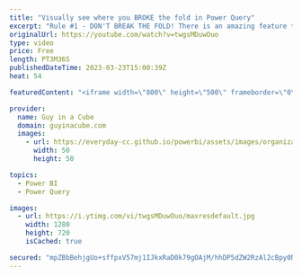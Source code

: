 ```yaml
---
title: "Visually see where you BROKE the fold in Power Query"
excerpt: "Rule #1 - DON'T BREAK THE FOLD! There is an amazing feature that lets you see where this fold was broken, and I'm guessing you didn't even know it was there!  Adam shows you where to go.  Query plan for Power Query (Preview) https://learn.microsoft.com/power-query/query-plan  📢 Become a member: https://guyinacu.be/membership"
originalUrl: https://youtube.com/watch?v=twgsMDuwOuo
type: video
price: Free
length: PT3M36S
publishedDateTime: 2023-03-23T15:00:39Z
heat: 54

featuredContent: "<iframe width=\"800\" height=\"500\" frameborder=\"0\" src=\"https://www.youtube.com/embed/twgsMDuwOuo\" allow=\"accelerometer; autoplay; encrypted-media; gyroscope; picture-in-picture\" allowfullscreen></iframe>"

provider:
  name: Guy in a Cube
  domain: guyinacube.com
  images:
    - url: https://everyday-cc.github.io/powerbi/assets/images/organizations/guyinacube.com-50x50.jpg
      width: 50
      height: 50

topics:
  - Power BI
  - Power Query

images:
  - url: https://i.ytimg.com/vi/twgsMDuwOuo/maxresdefault.jpg
    width: 1280
    height: 720
    isCached: true

secured: "mpZBbBehjgUo+sffpxV57mj1IJkxRaD0k79gOAjM/hhDP5dZW2RzAl2cBpy0NzldvSIfgr/oNzXu0EdMXeRRYC4RQkOZdmGNpQKbhok8p5S1QrA2Vi0Z+5hPuimSNuz14hGpjGvRFOcT6zwWyf87tJJJ4ylb26gp84P/4LSoB+I14qkx+UKkz+QPOMXkGhgaYPCg7F1/+igy7164PRbaDdGDvOPMrnpB/DFs69U9R29xn+ny2w/B5xLxhWFOXLm/XJL7eCBGR27mEuV2awMcSB6IKVuml2zZjzSPbg0SEKKJhx+6+nWqZAkFWLbScA9o1Pf0rBGRNVcCA1xFJ1lkNz73qI8VJyhO2p/6/Hk9SU0cplcraf5/LowAhW18e5EcK/Hm6f71T2UfW/wcoIdRVmnOnG65JM1t8mXKKMuzfNY=;J0frR8FEKOC1JY3T1sihCw=="
---
```


